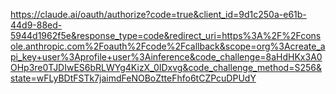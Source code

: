 https://claude.ai/oauth/authorize?code=true&client_id=9d1c250a-e61b-44d9-88ed-5944d1962f5e&response_type=code&redirect_uri=https%3A%2F%2Fconsole.anthropic.com%2Foauth%2Fcode%2Fcallback&scope=org%3Acreate_api_key+user%3Aprofile+user%3Ainference&code_challenge=8aHdHKx3A0OHp3re0TJDIwES6bRLWYg4KizX_0IDxvg&code_challenge_method=S256&state=wFLyBDtFSTk7jaimdFeNOBoZtteFhfo6tCZPcuDPUdY
